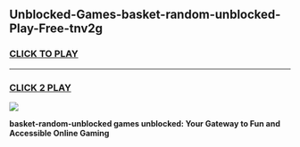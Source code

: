 
## Unblocked-Games-basket-random-unblocked-Play-Free-tnv2g
<h3>
<a href="https://premium76.site?title=basket-random-unblocked&ref=18A">CLICK TO PLAY</a></h3>
<hr>

<h3>
<a href="https://premium76.site?title=basket-random-unblocked&ref=18A">CLICK 2 PLAY</a>
  
</h3>

<a href="https://premium76.site?title=basket-random-unblocked&ref=18A"><img src="https://clearcache.store/games.png"></a>


**basket-random-unblocked games unblocked: Your Gateway to Fun and Accessible Online Gaming**
